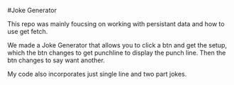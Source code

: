 #Joke Generator

This repo was mainly foucsing on working with persistant data and how to use get fetch.

We made a Joke Generator that allows you to click a btn and get the setup, which the btn changes to get punchline to display the punch line. Then the btn changes to say want another.

My code also incorporates just single line and two part jokes.
